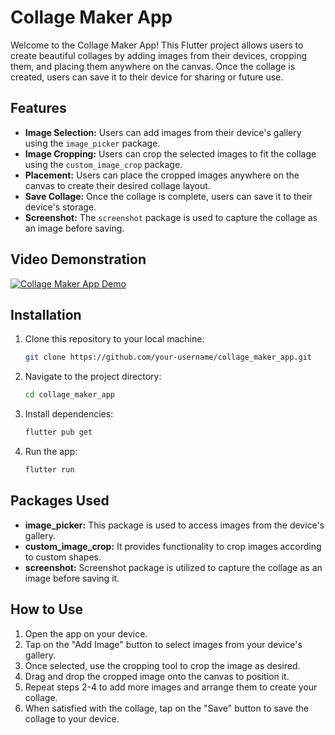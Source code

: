 # Collage Maker App

Welcome to the Collage Maker App! This Flutter project allows users to create beautiful collages by adding images from their devices, cropping them, and placing them anywhere on the canvas. Once the collage is created, users can save it to their device for sharing or future use.

## Features

- **Image Selection:** Users can add images from their device's gallery using the `image_picker` package.
- **Image Cropping:** Users can crop the selected images to fit the collage using the `custom_image_crop` package.
- **Placement:** Users can place the cropped images anywhere on the canvas to create their desired collage layout.
- **Save Collage:** Once the collage is complete, users can save it to their device's storage.
- **Screenshot:** The `screenshot` package is used to capture the collage as an image before saving.

## Video Demonstration

[![Collage Maker App Demo](https://img.youtube.com/vi/ATY3221TsLg/0.jpg)](https://www.youtube.com/watch?v=ATY3221TsLg)


## Installation

1. Clone this repository to your local machine:

    ```bash
    git clone https://github.com/your-username/collage_maker_app.git
    ```

2. Navigate to the project directory:

    ```bash
    cd collage_maker_app
    ```

3. Install dependencies:

    ```bash
    flutter pub get
    ```

4. Run the app:

    ```bash
    flutter run
    ```

## Packages Used

- **image_picker:** This package is used to access images from the device's gallery.
- **custom_image_crop:** It provides functionality to crop images according to custom shapes.
- **screenshot:** Screenshot package is utilized to capture the collage as an image before saving it.

## How to Use

1. Open the app on your device.
2. Tap on the "Add Image" button to select images from your device's gallery.
3. Once selected, use the cropping tool to crop the image as desired.
4. Drag and drop the cropped image onto the canvas to position it.
5. Repeat steps 2-4 to add more images and arrange them to create your collage.
6. When satisfied with the collage, tap on the "Save" button to save the collage to your device.

